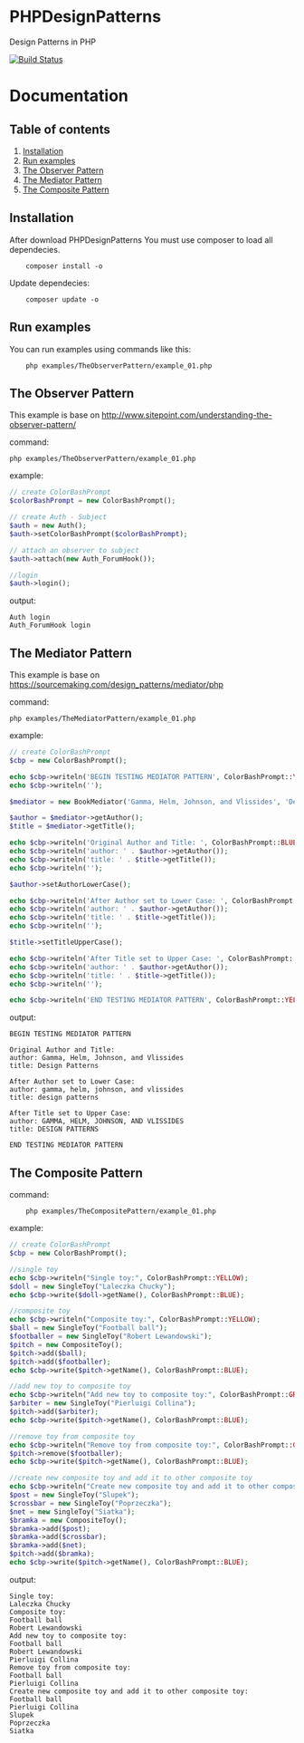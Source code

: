 # PHPDesignPatterns
Design Patterns in PHP

[![Build Status](https://travis-ci.org/m4rc1no5/PHPDesignPatterns.svg?branch=master)](https://travis-ci.org/m4rc1no5/PHPDesignPatterns)

Documentation
=============

Table of contents
-----------------

1. [Installation](#Installation)
2. [Run examples](#run)
3. [The Observer Pattern](#the_observer_pattern)
4. [The Mediator Pattern](#the_mediator_pattern)
5. [The Composite Pattern](#the_composite_pattern)

<a name="installation"></a>
Installation
------------

After download PHPDesignPatterns You must use composer to load all dependecies.

```
    composer install -o
```

Update dependecies: 

```
    composer update -o
```

<a name="run"></a>
Run examples
------------

You can run examples using commands like this:

```
    php examples/TheObserverPattern/example_01.php
```

<a name="the_observer_pattern"></a>
The Observer Pattern
--------------------

This example is base on http://www.sitepoint.com/understanding-the-observer-pattern/

command:
```
php examples/TheObserverPattern/example_01.php
```

example:
```php
// create ColorBashPrompt
$colorBashPrompt = new ColorBashPrompt();

// create Auth - Subject
$auth = new Auth();
$auth->setColorBashPrompt($colorBashPrompt);

// attach an observer to subject
$auth->attach(new Auth_ForumHook());

//login
$auth->login();
```

output:
```text
Auth login
Auth_ForumHook login
```

<a name="the_mediator_pattern"></a>
The Mediator Pattern
--------------------

This example is base on https://sourcemaking.com/design_patterns/mediator/php

command:
```
php examples/TheMediatorPattern/example_01.php
```

example:
```php
// create ColorBashPrompt
$cbp = new ColorBashPrompt();

echo $cbp->writeln('BEGIN TESTING MEDIATOR PATTERN', ColorBashPrompt::YELLOW);
echo $cbp->writeln('');

$mediator = new BookMediator('Gamma, Helm, Johnson, and Vlissides', 'Design Patterns');

$author = $mediator->getAuthor();
$title = $mediator->getTitle();

echo $cbp->writeln('Original Author and Title: ', ColorBashPrompt::BLUE);
echo $cbp->writeln('author: ' . $author->getAuthor());
echo $cbp->writeln('title: ' . $title->getTitle());
echo $cbp->writeln('');

$author->setAuthorLowerCase();

echo $cbp->writeln('After Author set to Lower Case: ', ColorBashPrompt::BLUE);
echo $cbp->writeln('author: ' . $author->getAuthor());
echo $cbp->writeln('title: ' . $title->getTitle());
echo $cbp->writeln('');

$title->setTitleUpperCase();

echo $cbp->writeln('After Title set to Upper Case: ', ColorBashPrompt::BLUE);
echo $cbp->writeln('author: ' . $author->getAuthor());
echo $cbp->writeln('title: ' . $title->getTitle());
echo $cbp->writeln('');

echo $cbp->writeln('END TESTING MEDIATOR PATTERN', ColorBashPrompt::YELLOW);
```

output:
```text
BEGIN TESTING MEDIATOR PATTERN

Original Author and Title: 
author: Gamma, Helm, Johnson, and Vlissides
title: Design Patterns

After Author set to Lower Case: 
author: gamma, helm, johnson, and vlissides
title: design patterns

After Title set to Upper Case: 
author: GAMMA, HELM, JOHNSON, AND VLISSIDES
title: DESIGN PATTERNS

END TESTING MEDIATOR PATTERN
```
<a name="the_composite_pattern"></a>
The Composite Pattern
--------------------

command:

```
    php examples/TheCompositePattern/example_01.php
```

example:

```php
// create ColorBashPrompt
$cbp = new ColorBashPrompt();

//single toy
echo $cbp->writeln("Single toy:", ColorBashPrompt::YELLOW);
$doll = new SingleToy("Laleczka Chucky");
echo $cbp->write($doll->getName(), ColorBashPrompt::BLUE);

//composite toy
echo $cbp->writeln("Composite toy:", ColorBashPrompt::YELLOW);
$ball = new SingleToy("Football ball");
$footballer = new SingleToy("Robert Lewandowski");
$pitch = new CompositeToy();
$pitch->add($ball);
$pitch->add($footballer);
echo $cbp->write($pitch->getName(), ColorBashPrompt::BLUE);

//add new toy to composite toy
echo $cbp->writeln("Add new toy to composite toy:", ColorBashPrompt::GREEN);
$arbiter = new SingleToy("Pierluigi Collina");
$pitch->add($arbiter);
echo $cbp->write($pitch->getName(), ColorBashPrompt::BLUE);

//remove toy from composite toy
echo $cbp->writeln("Remove toy from composite toy:", ColorBashPrompt::GREEN);
$pitch->remove($footballer);
echo $cbp->write($pitch->getName(), ColorBashPrompt::BLUE);

//create new composite toy and add it to other composite toy
echo $cbp->writeln("Create new composite toy and add it to other composite toy:", ColorBashPrompt::GREEN);
$post = new SingleToy("Slupek");
$crossbar = new SingleToy("Poprzeczka");
$net = new SingleToy("Siatka");
$bramka = new CompositeToy();
$bramka->add($post);
$bramka->add($crossbar);
$bramka->add($net);
$pitch->add($bramka);
echo $cbp->write($pitch->getName(), ColorBashPrompt::BLUE);
```

output:

```text
Single toy:
Laleczka Chucky
Composite toy:
Football ball
Robert Lewandowski
Add new toy to composite toy:
Football ball
Robert Lewandowski
Pierluigi Collina
Remove toy from composite toy:
Football ball
Pierluigi Collina
Create new composite toy and add it to other composite toy:
Football ball
Pierluigi Collina
Slupek
Poprzeczka
Siatka
```